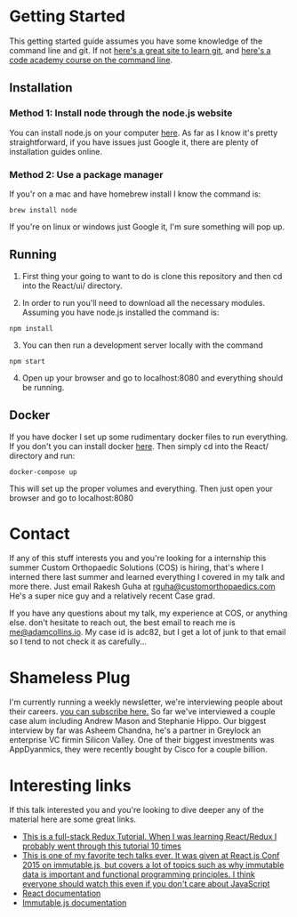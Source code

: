 # Getting Started

This getting started guide assumes you have some knowledge of the command line
and git. If not [here's a great site to learn git](http://learngitbranching.js.org/),
and [here's a code academy course on the command line](https://www.codecademy.com/learn/learn-the-command-line).


## Installation


### Method 1: Install node through the node.js website

You can install node.js on your computer [here](https://nodejs.org/en/). As far
as I know it's pretty straightforward, if you have issues just Google it, there
are plenty of installation guides online.

### Method 2: Use a package manager

If you'r on a mac and have homebrew install I know the command is:

```
brew install node
```

If you're on linux or windows just Google it, I'm sure something will pop up.

## Running

1. First thing your going to want to do is clone this repository and then cd
into the React/ui/ directory.

2. In order to run you'll need to download all the necessary modules. Assuming
you have node.js installed the command is:

  ```
  npm install
  ```

3. You can then run a development server locally with the command
  ```
  npm start
  ```

4. Open up your browser and go to localhost:8080 and everything should be
running.

## Docker

If you have docker I set up some rudimentary docker files to run everything.
If you don't you can install docker [here](https://www.docker.com/community-edition).
Then simply cd into the React/ directory and run:
```
docker-compose up
```
This will set up the proper volumes and everything. Then just open your browser
and go to localhost:8080

# Contact

If any of this stuff interests you and you're looking for a internship this
summer Custom Orthopaedic Solutions (COS) is hiring, that's where I interned
there last summer and learned everything I covered in my talk and more there.
Just email Rakesh Guha at rguha@customorthopaedics.com He's a super nice guy
and a relatively recent Case grad.

If you have any questions about my talk, my experience at COS, or anything else.
don't hesitate to reach out, the best email to reach me is me@adamcollins.io.
My case id is adc82, but I get a lot of junk to that email so I tend to not
check it as carefully...

# Shameless Plug

I'm currently running a weekly newsletter, we're interviewing people about
their careers. [you can subscribe here.](http://www.clktech.io/)
So far we've interviewed a couple case alum including Andrew Mason and Stephanie
Hippo. Our biggest interview by far was Asheem Chandna, he's a partner in Greylock
an enterprise VC firmin Silicon Valley. One of their biggest investments
was AppDyanmics, they were recently bought by Cisco for a couple billion.


# Interesting links

If this talk interested you and you're looking to dive deeper any of the
material here are some great links.

- [This is a full-stack Redux Tutorial. When I was learning React/Redux I
probably went through this tutorial 10 times](https://teropa.info/blog/2015/09/10/full-stack-redux-tutorial.html)
- [This is one of my favorite tech talks ever. It was given at React.js Conf
2015 on immutable.js, but covers a lot of topics such as why immutable data is
important and functional programming principles. I think everyone should watch
this even if you don't care about JavaScript](https://www.youtube.com/watch?v=I7IdS-PbEgI)
- [React documentation](https://facebook.github.io/react/)
- [Immutable.js documentation](https://facebook.github.io/immutable-js/)
